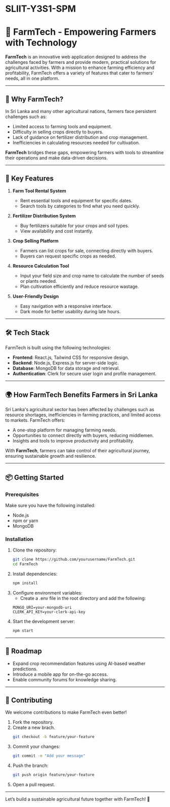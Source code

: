 # SLIIT-Y3S1-SPM

# 🌾 FarmTech - Empowering Farmers with Technology  

**FarmTech** is an innovative web application designed to address the challenges faced by farmers and provide modern, practical solutions for agricultural activities. With a mission to enhance farming efficiency and profitability, FarmTech offers a variety of features that cater to farmers' needs, all in one platform.

---

## 🚜 Why FarmTech?  
In Sri Lanka and many other agricultural nations, farmers face persistent challenges such as:  
- Limited access to farming tools and equipment.  
- Difficulty in selling crops directly to buyers.  
- Lack of guidance on fertilizer distribution and crop management.  
- Inefficiencies in calculating resources needed for cultivation.  

**FarmTech** bridges these gaps, empowering farmers with tools to streamline their operations and make data-driven decisions.  

---

## 🌟 Key Features  

1. **Farm Tool Rental System**  
   - Rent essential tools and equipment for specific dates.  
   - Search tools by categories to find what you need quickly.  

2. **Fertilizer Distribution System**  
   - Buy fertilizers suitable for your crops and soil types.  
   - View availability and cost instantly.  

3. **Crop Selling Platform**  
   - Farmers can list crops for sale, connecting directly with buyers.  
   - Buyers can request specific crops as needed.  

4. **Resource Calculation Tool**  
   - Input your field size and crop name to calculate the number of seeds or plants needed.  
   - Plan cultivation efficiently and reduce resource wastage.  

5. **User-Friendly Design**  
   - Easy navigation with a responsive interface.  
   - Dark mode for better usability during late hours.  

---

## 🛠 Tech Stack  
FarmTech is built using the following technologies:  
- **Frontend**: React.js, Tailwind CSS for responsive design.  
- **Backend**: Node.js, Express.js for server-side logic.  
- **Database**: MongoDB for data storage and retrieval.  
- **Authentication**: Clerk for secure user login and profile management.  

---

## 🌍 How FarmTech Benefits Farmers in Sri Lanka  

Sri Lanka's agricultural sector has been affected by challenges such as resource shortages, inefficiencies in farming practices, and limited access to markets. FarmTech offers:  
- A one-stop platform for managing farming needs.  
- Opportunities to connect directly with buyers, reducing middlemen.  
- Insights and tools to improve productivity and profitability.  

With **FarmTech**, farmers can take control of their agricultural journey, ensuring sustainable growth and resilience.  

---

## 📦 Getting Started  

### Prerequisites  
Make sure you have the following installed:  
- Node.js  
- npm or yarn  
- MongoDB  

### Installation  
1. Clone the repository:  
   ```bash  
   git clone https://github.com/yourusername/FarmTech.git  
   cd FarmTech
   
2. Install dependencies:
   ```bash
   npm install
   
3. Configure environment variables:
   - Create a .env file in the root directory and add the following:
   ```env
   MONGO_URI=your-mongodb-uri  
   CLERK_API_KEY=your-clerk-api-key
   
5. Start the development server:
   ```bash
   npm start

---


## 🚀 Roadmap

- Expand crop recommendation features using AI-based weather predictions.
- Introduce a mobile app for on-the-go access.
- Enable community forums for knowledge sharing.

---

## 🤝 Contributing

We welcome contributions to make FarmTech even better!

1. Fork the repository.
2. Create a new brach.
   ```bash
   git checkout -b feature/your-feature  
3. Commit your changes:
   ```bash
   git commit -m "Add your message"  
4. Push the branch:
   ```bash
   git push origin feature/your-feature  
5. Open a pull request.

---

Let’s build a sustainable agricultural future together with FarmTech! 🌱
